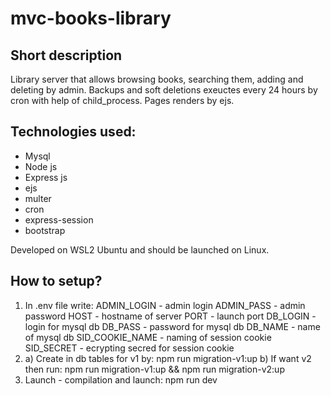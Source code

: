 # mvc-books-library

## Short description
Library server that allows browsing books, searching them, adding and deleting by admin. Backups and soft deletions exeuctes every 24 hours by cron with help of child_process. Pages renders by ejs.

## Technologies used:
- Mysql
- Node js
- Express js
- ejs
- multer
- cron
- express-session
- bootstrap

Developed on WSL2 Ubuntu and should be launched on Linux.

## How to setup?
1. In .env file write:
    ADMIN_LOGIN - admin login
    ADMIN_PASS - admin password
    HOST - hostname of server
    PORT - launch port
    DB_LOGIN - login for mysql db
    DB_PASS - password for mysql db
    DB_NAME - name of mysql db
    SID_COOKIE_NAME - naming of session cookie
    SID_SECRET - ecrypting secred for session cookie
2. a) Create in db tables for v1 by:
    npm run migration-v1:up
   b) If want v2 then run:
    npm run migration-v1:up && npm run migration-v2:up
3. Launch - compilation and launch:
    npm run dev